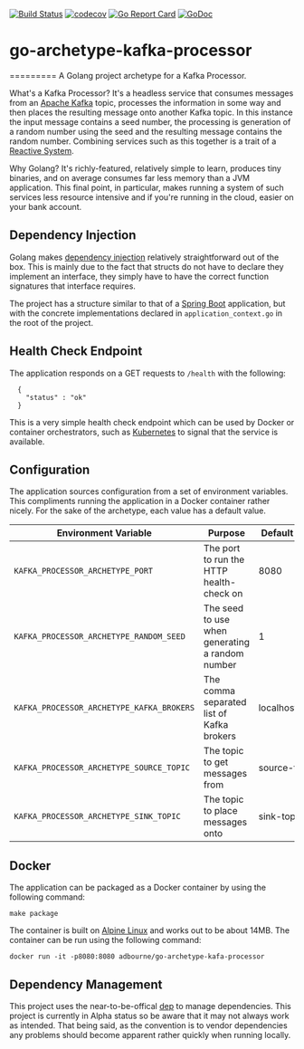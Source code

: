 [![Build Status](https://travis-ci.org/adbourne/go-archetype-kafka-processor.svg?branch=master)](https://travis-ci.org/adbourne/go-archetype-kafka-processor)
[![codecov](https://codecov.io/gh/adbourne/go-archetype-kafka-processor/branch/master/graph/badge.svg)](https://codecov.io/gh/adbourne/go-archetype-kafka-processor)
[![Go Report Card](https://goreportcard.com/badge/github.com/adbourne/go-archetype-kafka-processor)](https://goreportcard.com/report/github.com/adbourne/go-archetype-kafka-processor)
[![GoDoc](https://godoc.org/github.com/adbourne/go-archetype-kafka-processor?status.svg)](https://godoc.org/github.com/adbourne/go-archetype-kafka-processor)

# go-archetype-kafka-processor
=========
A Golang project archetype for a Kafka Processor.

What's a Kafka Processor? It's a headless service that consumes messages from an [Apache Kafka](https://kafka.apache.org/)
topic, processes the information in some way and then places the resulting message onto another Kafka topic. In this
instance the input message contains a seed number, the processing is generation of a random number using the seed and the resulting
message contains the random number. Combining services such as this together is a trait of a [Reactive System](http://www.reactivemanifesto.org/).

Why Golang? It's richly-featured, relatively simple to learn, produces tiny binaries, and on average consumes
far less memory than a JVM application. This final point, in particular, makes running a system of such services less
resource intensive and if you're running in the cloud, easier on your bank account.

## Dependency Injection
Golang makes [dependency injection](https://martinfowler.com/articles/injection.html) relatively straightforward
out of the box. This is mainly due to the fact that structs do not have to declare they implement an interface,
they simply have to have the correct function signatures that interface requires.

The project has a structure similar to that of a [Spring Boot](https://projects.spring.io/spring-boot/) application,
but with the concrete implementations declared in `application_context.go` in the root of the project.

## Health Check Endpoint
The application responds on a GET requests to `/health` with the following:
```
  {
    "status" : "ok"
  }
```
This is a very simple health check endpoint which can be used by Docker or container orchestrators, such as [Kubernetes](https://kubernetes.io/)
to signal that the service is available.

## Configuration
The application sources configuration from a set of environment variables. This compliments running the application in a Docker
container rather nicely. For the sake of the archetype, each value has a default value.

| Environment Variable                      | Purpose                                         | Default Value  |
| -----                                     | -----                                           | -----          |
| `KAFKA_PROCESSOR_ARCHETYPE_PORT`          | The port to run the HTTP health-check on        | 8080           |
| `KAFKA_PROCESSOR_ARCHETYPE_RANDOM_SEED`   | The seed to use when generating a random number | 1              |
| `KAFKA_PROCESSOR_ARCHETYPE_KAFKA_BROKERS` | The comma separated list of Kafka brokers       | localhost:9092 |
| `KAFKA_PROCESSOR_ARCHETYPE_SOURCE_TOPIC`  | The topic to get messages from                  | source-topic   |
| `KAFKA_PROCESSOR_ARCHETYPE_SINK_TOPIC`    | The topic to place messages onto                | sink-topic     |

## Docker
The application can be packaged as a Docker container by using the following command:

`make package `

The container is built on [Alpine Linux](https://alpinelinux.org/) and works out to be about 14MB. The container can be
run using the following command:

`docker run -it -p8080:8080 adbourne/go-archetype-kafa-processor`

## Dependency Management
This project uses the near-to-be-offical [dep](https://github.com/golang/dep) to manage dependencies. This project is currently in
Alpha status so be aware that it may not always work as intended. That being said, as the convention is to vendor dependencies any
problems should become apparent rather quickly when running locally.

##